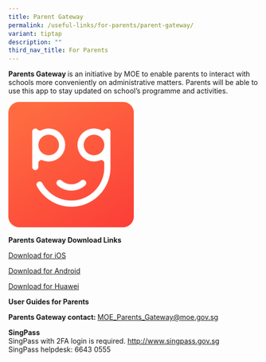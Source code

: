 ```yaml
---
title: Parent Gateway
permalink: /useful-links/for-parents/parent-gateway/
variant: tiptap
description: ""
third_nav_title: For Parents
---
```

<p><strong>Parents Gateway </strong>is an initiative by MOE to enable parents to interact with schools more conveniently on administrative matters. Parents will be able to use this app to stay updated on school’s programme and activities.</p><p></p><div class="isomer-image-wrapper"><img style="width: 50%;" height="auto" width="100%" alt="" src="/images/About TKPS/PG_icon.png"></div><p></p><p><strong>Parents Gateway Download Links</strong></p><p><a href="https://apps.apple.com/sg/app/parents-gateway/id1267198708" rel="noopener noreferrer nofollow" target="_blank">Download for iOS</a></p><p><a href="https://play.google.com/store/apps/details?id=com.moe.pgp&amp;hl=en_SG" rel="noopener noreferrer nofollow" target="_blank">Download for Android</a></p><p><a href="https://appgallery.huawei.com/app/C101325885" rel="noopener noreferrer nofollow" target="_blank">Download for Huawei</a></p><p></p><p><strong>User Guides for Parents </strong></p><p></p><p></p><p></p><p><strong>Parents Gateway contact: </strong><a href="mailto:MOE_Parents_Gateway@moe.gov.sg" rel="noopener noreferrer nofollow" target="_blank"><u>MOE_Parents_Gateway@moe.gov.sg</u></a></p><p></p><p><strong>SingPass</strong><br>SingPass with 2FA login is required. <a href="http://www.singpass.gov.sg/" rel="noopener noreferrer nofollow" target="_blank"><u>http://www.singpass.gov.sg</u></a><br>SingPass helpdesk: 6643 0555</p><p></p><p></p><p></p><p></p><p></p>